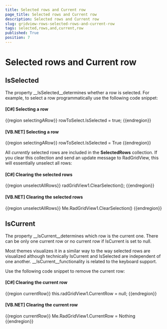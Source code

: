 ```yaml
---
title: Selected rows and Current row
page_title: Selected rows and Current row
description: Selected rows and Current row
slug: gridview-rows-selected-rows-and-current-row
tags: selected,rows,and,current,row
published: True
position: 7
---
```


# Selected rows and Current row



## IsSelected

The property __IsSelected__determines whether a row is selected. For example, to select a row programmatically use the following code snippet:  

#### __[C#] Selecting a row__

{{region selectingARow}}
	            rowToSelect.IsSelected = true;
	{{endregion}}



#### __[VB.NET] Selecting a row__

{{region selectingARow}}
	        rowToSelect.IsSelected = True
	{{endregion}}



All *currently* selected rows are included in the __SelectedRows__ collection. If you clear this collection and send an update message to RadGridView, this will essentially unselect all rows:

#### __[C#] Clearing the selected rows__

{{region unselectAllRows}}
	            radGridView1.ClearSelection();
	{{endregion}}



#### __[VB.NET] Clearing the selected rows__

{{region unselectAllRows}}
	        Me.RadGridView1.ClearSelection()
	{{endregion}}



## IsCurrent

The property __IsCurrent__determines which row is the current one. There can be only one current row or no current row if IsCurrent is set to null. 

Most themes visualizes it in a similar way to the way selected rows are visualized although technically IsCurrent and IsSelected are independent of one another. __IsCurrent__functionality is related to the keyboard support.

Use the following code snippet to remove the current row:

#### __[C#] Clearing the current row__

{{region currentRow}}
	            this.radGridView1.CurrentRow = null;
	{{endregion}}



#### __[VB.NET] Clearing the current row__

{{region currentRow}}
	        Me.RadGridView1.CurrentRow = Nothing
	{{endregion}}




